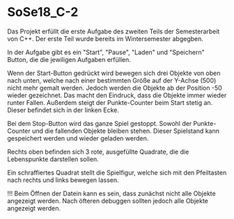 # SoSe18_C-2

Das Projekt erfüllt die erste Aufgabe des zweiten Teils der Semesterarbeit von C++.
Der erste Teil wurde bereits im Wintersemester abgegben.

In der Aufgabe gibt es ein "Start", "Pause", "Laden" und "Speichern" Button, die die jewiligen Aufgaben erfüllen.

Wenn der Start-Button gedrückt wird bewegen sich drei Objekte von oben nach unten, welche nach einer bestimmten Größe auf der Y-Achse (500) nicht mehr gemalt werden. Jedoch werden die Objekte ab der Position -50 wieder gezeichnet. Das macht den Eindruck, dass die Objekte immer wieder runter Fallen. 
Außerdem steigt der Punkte-Counter beim Start stetig an. Dieser befindet sich in der linken Ecke.

Bei dem Stop-Button wird das ganze Spiel gestoppt. Sowohl der Punkte-Counter und die fallenden Objekte bleiben stehen.
Dieser Spielstand kann gespeichert werden und wieder geladen werden.

Rechts oben befinden sich 3 rote, ausgefüllte Quadrate, die die Lebenspunkte darstellen sollen.

Ein schraffiertes Quadrat stellt die Spielfigur, welche sich mit den Pfeiltasten nach rechts und links bewegen lassen.


!!! Beim Öffnen der Datein kann es sein, dass zunächst nicht alle Objekte angezeigt werden. Nach öfteren debuggen sollten jedoch alle Objekte angezeigt werden.

